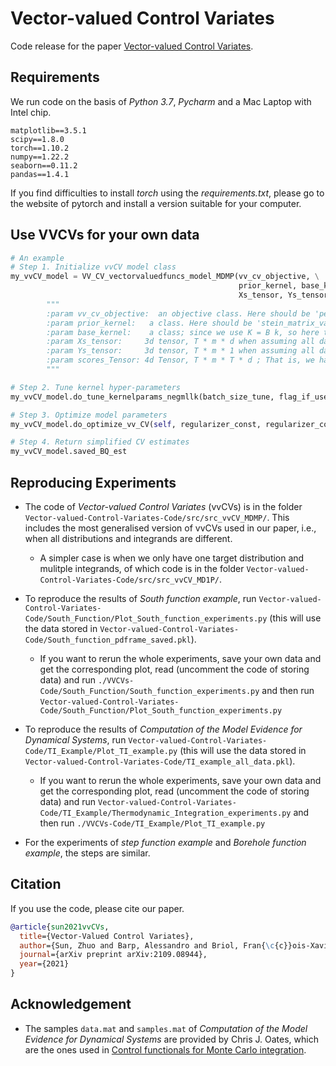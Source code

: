 # Vector-valued Control Variates
Code release for the paper [Vector-valued Control Variates](https://arxiv.org/abs/2109.08944).

## Requirements
We run code on the basis of _Python 3.7_, _Pycharm_ and a Mac Laptop with Intel chip.
```
matplotlib==3.5.1
scipy==1.8.0
torch==1.10.2
numpy==1.22.2
seaborn==0.11.2
pandas==1.4.1
```
If you find difficulties to install _torch_ using the _requirements.txt_, please go to the website of pytorch and install a version suitable for your computer.


## Use VVCVs for your own data
```python
# An example
# Step 1. Initialize vvCV model class
my_vvCV_model = VV_CV_vectorvaluedfuncs_model_MDMP(vv_cv_objective, \
                                                   prior_kernel, base_kernel, \
                                                   Xs_tensor, Ys_tensor, scores_Tensor)
        """
        :param vv_cv_objective:  an objective class. Here should be 'penalized_ls_objective_vectorvaluedfunc_MDMP'
        :param prior_kernel:   a class. Here should be 'stein_matrix_valued_kernel'
        :param base_kernel:    a class; since we use K = B k, so here this class is scalar-valued kernel class, e.g, base_kernel_2
        :param Xs_tensor:     3d tensor, T * m * d when assuming all datasets have m points, i.e. m = m_1 =... =m_T
        :param Ys_tensor:     3d tensor, T * m * 1 when assuming all datasets have m points, i.e. m = m_1 =... =m_T
        :param scores_Tensor: 4d Tensor, T * m * T * d ; That is, we have T tasks, each has a dataset with sample size m. For each instance, we need a 2d Tensor of size T*d.
        """

# Step 2. Tune kernel hyper-parameters
my_vvCV_model.do_tune_kernelparams_negmllk(batch_size_tune, flag_if_use_medianheuristic, beta_cstkernel, lr, epochs, verbose=False)

# Step 3. Optimize model parameters
my_vvCV_model.do_optimize_vv_CV(self, regularizer_const, regularizer_const_FB, batch_size, lr, epochs, verbose=False)

# Step 4. Return simplified CV estimates
my_vvCV_model.saved_BQ_est
```



## Reproducing Experiments
* The code of _Vector-valued Control Variates_ (vvCVs) is in the folder `Vector-valued-Control-Variates-Code/src/src_vvCV_MDMP/`. This includes the most generalised version of vvCVs used in our paper, i.e., when all distributions and integrands are different.

    * A simpler case is when we only have one target distribution and mulitple integrands, of which code is in the folder `Vector-valued-Control-Variates-Code/src/src_vvCV_MD1P/`.
  
* To reproduce the results of _South function example_, run `Vector-valued-Control-Variates-Code/South_Function/Plot_South_function_experiments.py` (this will use the data stored in `Vector-valued-Control-Variates-Code/South_function_pdframe_saved.pkl`).

   * If you want to rerun the whole experiments, save your own data and get the corresponding plot, read (uncomment the code of storing data) and run `./VVCVs-Code/South_Function/South_function_experiments.py` and then run `Vector-valued-Control-Variates-Code/South_Function/Plot_South_function_experiments.py`

* To reproduce the results of _Computation of the Model Evidence for Dynamical Systems_, run `Vector-valued-Control-Variates-Code/TI_Example/Plot_TI_example.py` (this will use the data stored in `Vector-valued-Control-Variates-Code/TI_example_all_data.pkl`).

   * If you want to rerun the whole experiments, save your own data and get the corresponding plot, read (uncomment the code of storing data) and run `Vector-valued-Control-Variates-Code/TI_Example/Thermodynamic_Integration_experiments.py` and then run `./VVCVs-Code/TI_Example/Plot_TI_example.py`

* For the experiments of _step function example_ and _Borehole function example_, the steps are similar.



## Citation
If you use the code, please cite our paper.
```bibtex
@article{sun2021vvCVs,
  title={Vector-Valued Control Variates},
  author={Sun, Zhuo and Barp, Alessandro and Briol, Fran{\c{c}}ois-Xavier},
  journal={arXiv preprint arXiv:2109.08944},
  year={2021}
}
```



## Acknowledgement
- The samples `data.mat` and `samples.mat` of _Computation of the Model Evidence for Dynamical Systems_ are provided by Chris J. Oates, which are the ones used in [Control functionals for Monte Carlo integration](https://rss.onlinelibrary.wiley.com/doi/abs/10.1111/rssb.12185).

